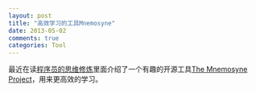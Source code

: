 ```yaml
---
layout: post
title: "高效学习的工具Mnemosyne"
date: 2013-05-02
comments: true
categories: Tool
---
```

<p>最近在读<a href="http://book.douban.com/subject/5372651/">程序员的思维修炼</a>里面介绍了一个有趣的开源工具<a href="http://mnemosyne-proj.org/">The Mnemosyne Project</a>，用来更高效的学习。</p><p>&nbsp;</p>